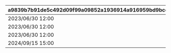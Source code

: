 |a9839b7b91de5c492d09f99a09852a1936914a916959bd9bcc2e110ad9f03036|62ffc808fb1925bd0ed97da6a663283e5cfbef1ee5745c6eb5940763440715f2|b019854e823ece2e98bbd4158475f9c4891e1c77ba0d5579e76c3da64a1bd965|eeabeecd7eb3ef7c92d80ce00d2075be57ea43ff8159f7d9fd00326bcd972c34|
| --- | --- | --- | --- |
|2023/06/30 12:00|1|105801|2030/04/01 14:59|
|2023/06/30 12:00|2|105901|2030/04/01 14:59|
|2023/06/30 12:00|3|106001|2030/04/01 14:59|
|2024/09/15 15:00|4|106401|2030/04/01 14:59|